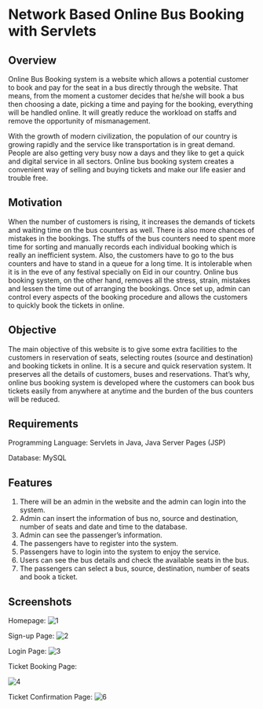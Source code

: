 # Network Based Online Bus Booking with Servlets

## Overview

Online Bus Booking system is a website which allows a potential customer to book and pay for the seat in a bus directly through the website. That means, from the moment a customer decides that he/she will book a bus then choosing a date, picking a time and paying for the booking, everything will be handled online. It will greatly reduce the workload on staffs and remove the opportunity of mismanagement.

With the growth of modern civilization, the population of our country is growing rapidly and the service like transportation is in great demand. People are also getting very busy now a days and they like to get a quick and digital service in all sectors. Online bus booking system creates a convenient way of selling and buying tickets and make our life easier and trouble free.

## Motivation

When the number of customers is rising, it increases the demands of tickets and waiting time on the bus counters as well. There is also more chances of mistakes in the bookings. The stuffs of the bus counters need to spent more time for sorting and manually records each individual booking which is really an inefficient system. Also, the customers have to go to the bus counters and have to stand in a queue for a long time. It is intolerable when it is in the eve of any festival specially on Eid in our country. Online bus booking system, on the other hand, removes all the stress, strain, mistakes and lessen the time out of arranging the bookings. Once set up, admin can control every aspects of the booking procedure and allows the customers to quickly book the tickets in online. 

## Objective  

The main objective of this website is to give some extra facilities to the customers in reservation of seats, selecting routes (source and destination) and booking tickets in online. It is a secure and quick reservation system. It preserves all the details of customers, buses and reservations. That’s why, online bus booking system is developed where the customers can book bus tickets easily from anywhere at anytime and the burden of the bus counters will be reduced. 

## Requirements

Programming Language: Servlets in Java, Java Server Pages (JSP) 

Database: MySQL


## Features

1. There will be an admin in the website and the admin can login into the system.
2. Admin can insert the information of bus no, source and destination, number of seats and date and time to the database.
3. Admin can see the passenger’s information.
4. The passengers have to register into the system.
5. Passengers have to login into the system to enjoy the service.
6. Users can see the bus details and check the available seats in the bus.
7. The passengers can select a bus, source, destination, number of seats and book a ticket.

## Screenshots

Homepage:
![1](https://user-images.githubusercontent.com/30154496/82126687-0caede80-97d0-11ea-9413-aca4e9d7a52b.jpg)

Sign-up Page:
![2](https://user-images.githubusercontent.com/30154496/82126688-0e78a200-97d0-11ea-9bfa-a27ba981f8e9.jpg)

Login Page:
![3](https://user-images.githubusercontent.com/30154496/82126689-0f113880-97d0-11ea-9f4f-8b96803c0064.jpg)

Ticket Booking Page:

![4](https://user-images.githubusercontent.com/30154496/82126854-3caab180-97d1-11ea-8edd-adb9a831dfee.jpg)

Ticket Confirmation Page:
![6](https://user-images.githubusercontent.com/30154496/82126691-10426580-97d0-11ea-8644-55c04e46ca22.jpg)

